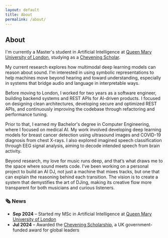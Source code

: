 ```yaml
---
layout: default
title: About
permalink: /about/
---
```

## About
I'm currently a Master's student in Artificial Intelligence at [Queen Mary University of London](https://www.qmul.ac.uk/), studying as a [Chevening Scholar](https://www.chevening.org/).  

My current research explores how multimodal deep learning models can reason about sound. I'm interested in using symbolic representations to help machines move beyond hearing and toward understanding, especially in systems that bridge audio and language in interpretable ways.

Before moving to London, I worked for two years as a software engineer, building backend systems and REST APIs for AI-driven products. I focused on designing clean architectures, developing secure and optimized REST APIs, and continuously improving the codebase through refactoring and performance tuning.

Prior to that, I earned my Bachelor's degree in Computer Engineering, where I focused on medical AI. My work involved developing deep learning models for breast cancer detection using ultrasound images and COVID-19 diagnosis from chest X-rays. I also explored imagined speech classification through EEG signal analysis, aiming to decode intended speech from brain activity.

Beyond research, my love for music runs deep, and that’s what draws me to the space where sound meets code. I’ve been working on a personal project to build an AI DJ, not just a machine that mixes tracks, but one that can explain the reasoning behind each transition. The vision is to create a system that demystifies the art of DJing, making its creative flow more transparent for both musicians and curious listeners.


### 🗞️ News

- **Sep 2024** – Started my MSc in Artificial Intelligence at [Queen Mary University of London](https://www.qmul.ac.uk/)  
- **Jul 2024** – Awarded the [Chevening Scholarship](https://www.chevening.org/), a UK government-funded award for global leaders